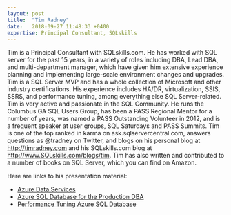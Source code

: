 ```yaml
---
layout: post
title:  "Tim Radney"
date:   2018-09-27 11:48:33 +0400
expertise: Principal Consultant, SQLskills
---
```


Tim is a Principal Consultant with SQLskills.com. He has worked with SQL server for the past 15 years, in a variety of roles including DBA, Lead DBA, and multi-department manager, which have given him extensive experience planning and implementing large-scale environment changes and upgrades. Tim is a SQL Server MVP and has a whole collection of Microsoft and other industry certifications. His experience includes HA/DR, virtualization, SSIS, SSRS, and performance tuning, among everything else SQL Server-related. 
Tim is very active and passionate in the SQL Community. He runs the Columbus GA SQL Users Group, has been a PASS Regional Mentor for a number of years, was named a PASS Outstanding Volunteer in 2012, and is a frequent speaker at user groups, SQL Saturdays and PASS Summits. Tim is one of the top ranked in karma on ask.sqlservercentral.com, answers questions as @tradney on Twitter, and blogs on his personal blog at http://timradney.com and his SQLskills.com blog at http://www.SQLskills.com/blogs/tim. Tim has also written and contributed to a number of books on SQL Server, which you can find on Amazon. 

Here are links to his presentation material:

- [Azure Data Services](https://devintxcontent.blob.core.windows.net/showcontent/Speaker%20Presentations%20Fall%202018/AzureDataServices_TimRadney_Vegas2018.pdf)
- [Azure SQL Database for the Production DBA](https://devintxcontent.blob.core.windows.net/showcontent/Speaker%20Presentations%20Fall%202018/AzureSQLDBfortheProductionDBA_TimRadney_Vegas2018.pdf)
- [Performance Tuning Azure SQL Database](https://devintxcontent.blob.core.windows.net/showcontent/Speaker%20Presentations%20Fall%202018/TuningAzureSQLDB_TimRadney-Vegas2019.pdf)
